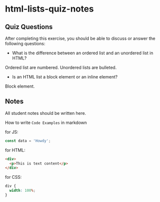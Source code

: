 # html-lists-quiz-notes

## Quiz Questions

After completing this exercise, you should be able to discuss or answer the following questions:

- What is the difference between an ordered list and an unordered list in HTML?

Ordered list are numbered. Unordered lists are bulleted.

- Is an HTML list a block element or an inline element?

Block element.

## Notes

All student notes should be written here.

How to write `Code Examples` in markdown

for JS:

```javascript
const data = 'Howdy';
```

for HTML:

```html
<div>
  <p>This is text content</p>
</div>
```

for CSS:

```css
div {
  width: 100%;
}
```
